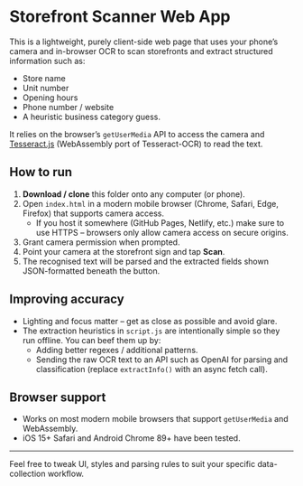 # Storefront Scanner Web App

This is a lightweight, purely client-side web page that uses your phone’s camera and in-browser OCR to scan storefronts and extract structured information such as:

* Store name
* Unit number
* Opening hours
* Phone number / website
* A heuristic business category guess.

It relies on the browser’s `getUserMedia` API to access the camera and [Tesseract.js](https://github.com/naptha/tesseract.js) (WebAssembly port of Tesseract-OCR) to read the text.

## How to run

1. **Download / clone** this folder onto any computer (or phone).
2. Open `index.html` in a modern mobile browser (Chrome, Safari, Edge, Firefox) that supports camera access.
   * If you host it somewhere (GitHub Pages, Netlify, etc.) make sure to use HTTPS – browsers only allow camera access on secure origins.
3. Grant camera permission when prompted.
4. Point your camera at the storefront sign and tap **Scan**.
5. The recognised text will be parsed and the extracted fields shown JSON-formatted beneath the button.

## Improving accuracy

* Lighting and focus matter – get as close as possible and avoid glare.
* The extraction heuristics in `script.js` are intentionally simple so they run offline. You can beef them up by:
  * Adding better regexes / additional patterns.
  * Sending the raw OCR text to an API such as OpenAI for parsing and classification (replace `extractInfo()` with an async fetch call).

## Browser support

* Works on most modern mobile browsers that support `getUserMedia` and WebAssembly.
* iOS 15+ Safari and Android Chrome 89+ have been tested.

---

Feel free to tweak UI, styles and parsing rules to suit your specific data-collection workflow. 